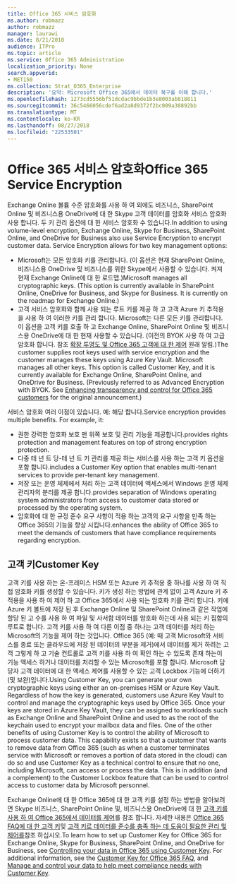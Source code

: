 ```yaml
---
title: Office 365 서비스 암호화
ms.author: robmazz
author: robmazz
manager: laurawi
ms.date: 8/21/2018
audience: ITPro
ms.topic: article
ms.service: Office 365 Administration
localization_priority: None
search.appverid:
- MET150
ms.collection: Strat_O365_Enterprise
description: '요약: Microsoft Office 365에서 데이터 복구를 이해 합니다.'
ms.openlocfilehash: 1273cd5556bf51dcdac9bbde1b3e8003ab818811
ms.sourcegitcommit: 36c5466056cdef6ad2a8d9372f2bc009a30892bb
ms.translationtype: MT
ms.contentlocale: ko-KR
ms.lasthandoff: 08/27/2018
ms.locfileid: "22533501"
---
```

# <a name="office-365-service-encryption"></a><span data-ttu-id="510dd-103">Office 365 서비스 암호화</span><span class="sxs-lookup"><span data-stu-id="510dd-103">Office 365 Service Encryption</span></span>

<span data-ttu-id="510dd-p101">Exchange Online 볼륨 수준 암호화를 사용 하 여 외에도 비즈니스, SharePoint Online 및 비즈니스용 OneDrive에 대 한 Skype 고객 데이터를 암호화 서비스 암호화 사용 합니다. 두 키 관리 옵션에 대 한 서비스 암호화 수 있습니다.</span><span class="sxs-lookup"><span data-stu-id="510dd-p101">In addition to using volume-level encryption, Exchange Online, Skype for Business, SharePoint Online, and OneDrive for Business also use Service Encryption to encrypt customer data. Service Encryption allows for two key management options:</span></span>
- <span data-ttu-id="510dd-p102">Microsoft는 모든 암호화 키를 관리합니다. (이 옵션은 현재 SharePoint Online, 비즈니스용 OneDrive 및 비즈니스를 위한 Skype에서 사용할 수 있습니다. 켜져 현재 Exchange Online에 대 한 로드맵.)</span><span class="sxs-lookup"><span data-stu-id="510dd-p102">Microsoft manages all cryptographic keys. (This option is currently available in SharePoint Online, OneDrive for Business, and Skype for Business. It is currently on the roadmap for Exchange Online.)</span></span>
- <span data-ttu-id="510dd-p103">고객 서비스 암호화와 함께 사용 되는 루트 키를 제공 하 고 고객 Azure 키 추적용을 사용 하 여 이러한 키를 관리 합니다. Microsoft는 다른 모든 키를 관리합니다. 이 옵션을 고객 키를 호출 하 고 Exchange Online, SharePoint Online 및 비즈니스용 OneDrive에 대 한 현재 사용할 수 있습니다. (이전의 BYOK 사용 하 여 고급 암호화 합니다. 참조 [확장 투명도 및 Office 365 고객에 대 한 제어](http://blogs.office.com/2015/04/21/enhancing-transparency-and-control-for-office-365-customers/) 원래 알림.)</span><span class="sxs-lookup"><span data-stu-id="510dd-p103">The customer supplies root keys used with service encryption and the customer manages these keys using Azure Key Vault. Microsoft manages all other keys. This option is called Customer Key, and it is currently available for Exchange Online, SharePoint Online, and OneDrive for Business. (Previously referred to as Advanced Encryption with BYOK. See [Enhancing transparency and control for Office 365 customers](http://blogs.office.com/2015/04/21/enhancing-transparency-and-control-for-office-365-customers/) for the original announcement.)</span></span>

<span data-ttu-id="510dd-p104">서비스 암호화 여러 이점이 있습니다. 예: 해당 합니다.</span><span class="sxs-lookup"><span data-stu-id="510dd-p104">Service encryption provides multiple benefits. For example, it:</span></span>
- <span data-ttu-id="510dd-116">권한 강력한 암호화 보호 맨 위쪽 보호 및 관리 기능을 제공합니다.</span><span class="sxs-lookup"><span data-stu-id="510dd-116">provides rights protection and management features on top of strong encryption protection.</span></span>
- <span data-ttu-id="510dd-117">다중 테 넌 트 당-테 넌 트 키 관리를 제공 하는 서비스를 사용 하는 고객 키 옵션을 포함 합니다.</span><span class="sxs-lookup"><span data-stu-id="510dd-117">includes a Customer Key option that enables multi-tenant services to provide per-tenant key management.</span></span>
- <span data-ttu-id="510dd-118">저장 또는 운영 체제에서 처리 하는 고객 데이터에 액세스에서 Windows 운영 체제 관리자의 분리를 제공 합니다.</span><span class="sxs-lookup"><span data-stu-id="510dd-118">provides separation of Windows operating system administrators from access to customer data stored or processed by the operating system.</span></span>
- <span data-ttu-id="510dd-119">암호화에 대 한 규정 준수 요구 사항이 적용 하는 고객의 요구 사항을 만족 하는 Office 365의 기능을 향상 시킵니다.</span><span class="sxs-lookup"><span data-stu-id="510dd-119">enhances the ability of Office 365 to meet the demands of customers that have compliance requirements regarding encryption.</span></span>

## <a name="customer-key"></a><span data-ttu-id="510dd-120">고객 키</span><span class="sxs-lookup"><span data-stu-id="510dd-120">Customer Key</span></span>
<span data-ttu-id="510dd-p105">고객 키를 사용 하는 온-프레미스 HSM 또는 Azure 키 추적용 중 하나를 사용 하 여 직접 암호화 키를 생성할 수 있습니다. 키가 생성 하는 방법에 관계 없이 고객 Azure 키 추적용을 사용 하 여 제어 하 고 Office 365에서 사용 되는 암호화 키를 관리 합니다. 키에 Azure 키 볼트에 저장 된 후 Exchange Online 및 SharePoint Online과 같은 작업에 할당 된 고 수를 사용 하 여 파일 및 사서함 데이터를 암호화 하는데 사용 되는 키 집합의 루트로 합니다. 고객 키를 사용 하 여 다른 이점 중 하나는 고객 데이터를 처리 하는 Microsoft의 기능을 제어 하는 것입니다. Office 365 (예: 때 고객 Microsoft와 서비스를 종료 또는 클라우드에 저장 된 데이터의 부분을 제거)에서 데이터를 제거 하려는 고객 그렇게 하 고 기술 컨트롤로 고객 키를 사용 하 여 확인 하는 수 있도록 존재 하는이 기능 액세스 하거나 데이터를 처리할 수 있는 Microsoft를 포함 합니다. Microsoft 담당자 고객 데이터에 대 한 액세스 제어를 사용할 수 있는 고객 Lockbox 기능에 더하기 (및 보완)입니다.</span><span class="sxs-lookup"><span data-stu-id="510dd-p105">Using Customer Key, you can generate your own cryptographic keys using either an on-premises HSM or Azure Key Vault. Regardless of how the key is generated, customers use Azure Key Vault to control and manage the cryptographic keys used by Office 365. Once your keys are stored in Azure Key Vault, they can be assigned to workloads such as Exchange Online and SharePoint Online and used to as the root of the keychain used to encrypt your mailbox data and files. One of the other benefits of using Customer Key is to control the ability of Microsoft to process customer data. This capability exists so that a customer that wants to remove data from Office 365 (such as when a customer terminates service with Microsoft or removes a portion of data stored in the cloud) can do so and use Customer Key as a technical control to ensure that no one, including Microsoft, can access or process the data. This is in addition (and a complement) to the Customer Lockbox feature that can be used to control access to customer data by Microsoft personnel.</span></span>

<span data-ttu-id="510dd-p106">Exchange Online에 대 한 Office 365에 대 한 고객 키를 설정 하는 방법을 알아보려면 Skype 비즈니스, SharePoint Online 및, 비즈니스용 OneDrive에 대 한 [고객 키를 사용 하 여 Office 365에서 데이터를 제어](https://support.office.com/article/Controlling-your-data-in-Office-365-using-Customer-Key-f2cd475a-e592-46cf-80a3-1bfb0fa17697)를 참조 합니다. 자세한 내용은 [Office 365 FAQ에 대 한 고객 키](https://support.office.com/article/Customer-Key-for-Office-365-FAQ-41ae293a-bd5c-4083-acd8-e1a2b4329da6)및 [고객 키로 데이터를 준수를 충족 하는 데 도움이 필요한 관리 및 제어를](https://techcommunity.microsoft.com/t5/Microsoft-Ignite-Content-2017/Manage-and-control-your-data-to-help-meet-compliance-needs-with/td-p/117580)참조 하십시오.</span><span class="sxs-lookup"><span data-stu-id="510dd-p106">To learn how to set up Customer Key for Office 365 for Exchange Online, Skype for Business, SharePoint Online, and OneDrive for Business, see [Controlling your data in Office 365 using Customer Key](https://support.office.com/article/Controlling-your-data-in-Office-365-using-Customer-Key-f2cd475a-e592-46cf-80a3-1bfb0fa17697). For additional information, see the [Customer Key for Office 365 FAQ](https://support.office.com/article/Customer-Key-for-Office-365-FAQ-41ae293a-bd5c-4083-acd8-e1a2b4329da6), and [Manage and control your data to help meet compliance needs with Customer Key](https://techcommunity.microsoft.com/t5/Microsoft-Ignite-Content-2017/Manage-and-control-your-data-to-help-meet-compliance-needs-with/td-p/117580).</span></span>
